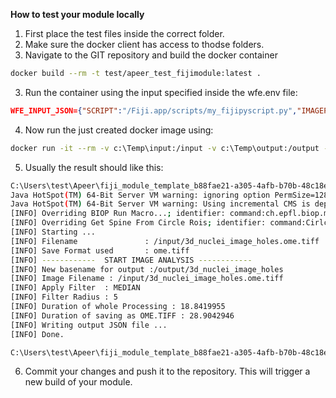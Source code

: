 
**How to test your module locally**

1. First place the test files inside the correct folder.
2. Make sure the docker client has access to thodse folders.
3. Navigate to the GIT repository and build the docker container

```bash
docker build --rm -t test/apeer_test_fijimodule:latest .
```

3. Run the container using the input specified inside the wfe.env file:

```JSON
WFE_INPUT_JSON={"SCRIPT":"/Fiji.app/scripts/my_fijipyscript.py","IMAGEPATH":"/input/cells.tif","FILTERTYPE":"MEDIAN","FILTER_RADIUS":5,"WFE_output_params_file":"/output.json"}
```

4. Now run the just created docker image using:

```bash
docker run -it --rm -v c:\Temp\input:/input -v c:\Temp\output:/output --env-file wfe.env test/apeer_test_fijimodule:latest
```

5. Usually the result should like this:

```bash
C:\Users\test\Apeer\fiji_module_template_b88fae21-a305-4afb-b70b-48c18efc9fa8>docker run -it --rm -v c:\Temp\input:/input -v c:\Temp\output:/output --env-file wfe.env test/apeer_test_fijimodule:latest
Java HotSpot(TM) 64-Bit Server VM warning: ignoring option PermSize=128m; support was removed in 8.0
Java HotSpot(TM) 64-Bit Server VM warning: Using incremental CMS is deprecated and will likely be removed in a future release
[INFO] Overriding BIOP Run Macro...; identifier: command:ch.epfl.biop.macrorunner.B_Run_Macro; jar: file:/Fiji.app/plugins/BIOP/B_Run_Macro-1.0.0-SNAPSHOT.jar
[INFO] Overriding Get Spine From Circle Rois; identifier: command:Cirlces_Based_Spine; jar: file:/Fiji.app/plugins/Max_Inscribed_Circles-1.1.0.jar
[INFO] Starting ...
[INFO] Filename               : /input/3d_nuclei_image_holes.ome.tiff
[INFO] Save Format used       : ome.tiff
[INFO] ------------  START IMAGE ANALYSIS ------------
[INFO] New basename for output :/output/3d_nuclei_image_holes
[INFO] Image Filename : /input/3d_nuclei_image_holes.ome.tiff
[INFO] Apply Filter  : MEDIAN
[INFO] Filter Radius : 5
[INFO] Duration of whole Processing : 18.8419955
[INFO] Duration of saving as OME.TIFF : 28.9042946
[INFO] Writing output JSON file ...
[INFO] Done.

C:\Users\test\Apeer\fiji_module_template_b88fae21-a305-4afb-b70b-48c18efc9fa8>
```

6. Commit your changes and push it to the repository. This will trigger a new build of your module.